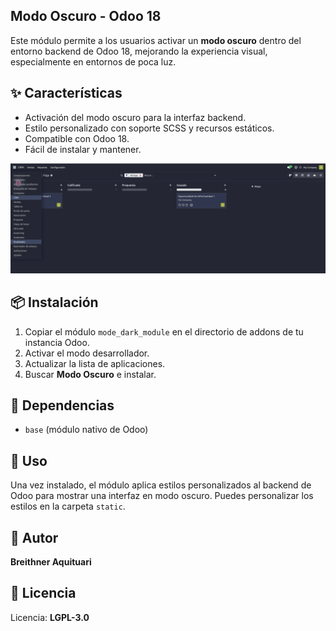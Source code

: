 ## Modo Oscuro - Odoo 18

Este módulo permite a los usuarios activar un **modo oscuro** dentro del entorno backend de Odoo 18, mejorando la experiencia visual, especialmente en entornos de poca luz.

## ✨ Características

- Activación del modo oscuro para la interfaz backend.
- Estilo personalizado con soporte SCSS y recursos estáticos.
- Compatible con Odoo 18.
- Fácil de instalar y mantener.

![alt text](static/img/1.png)


## 📦 Instalación

1. Copiar el módulo `mode_dark_module` en el directorio de addons de tu instancia Odoo.
2. Activar el modo desarrollador.
3. Actualizar la lista de aplicaciones.
4. Buscar **Modo Oscuro** e instalar.

## 🧩 Dependencias

- `base` (módulo nativo de Odoo)

## 🔧 Uso

Una vez instalado, el módulo aplica estilos personalizados al backend de Odoo para mostrar una interfaz en modo oscuro. Puedes personalizar los estilos en la carpeta `static`.

## 🧑 Autor

**Breithner Aquituari**

## 📝 Licencia

Licencia: **LGPL-3.0**
